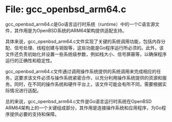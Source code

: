 # File: gcc_openbsd_arm64.c

gcc_openbsd_arm64.c是Go语言运行时系统（runtime）中的一个C语言源文件，其作用是为OpenBSD系统的ARM64架构提供适配支持。

具体来说，gcc_openbsd_arm64.c文件实现了关键的系统调用功能，包括内存分配、信号处理、线程创建与销毁等，这些功能是Go程序运行所必须的。此外，该文件还负责初始化并设置一些系统级参数，例如栈大小、信号屏蔽等，以确保程序运行的正确性和稳定性。

gcc_openbsd_arm64.c文件通过调用操作系统提供的系统调用来完成相应的任务，这要求该文件必须与操作系统紧密合作，以充分利用操作系统提供的资源和服务。同时，在不同的操作系统和硬件平台上，该文件可能会有所不同，需要根据实际情况进行适配。

总的来说，gcc_openbsd_arm64.c文件是Go语言运行时系统在OpenBSD ARM64架构上的一个关键组成部分，其作用是连接操作系统和应用程序，为Go程序提供必要的支持和保障。

